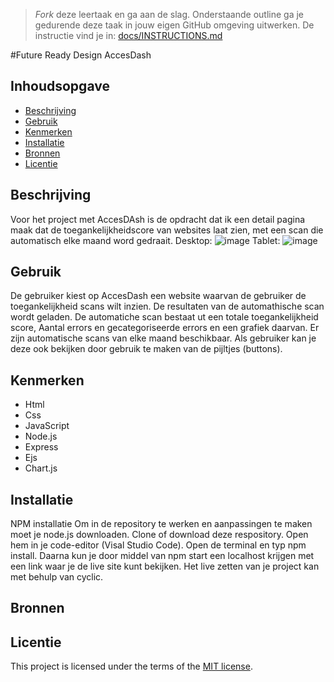 > _Fork_ deze leertaak en ga aan de slag. Onderstaande outline ga je gedurende deze taak in jouw eigen GitHub omgeving uitwerken. De instructie vind je in: [docs/INSTRUCTIONS.md](docs/INSTRUCTIONS.md)

#Future Ready Design
 AccesDash

## Inhoudsopgave

  * [Beschrijving](#beschrijving)
  * [Gebruik](#gebruik)
  * [Kenmerken](#kenmerken)
  * [Installatie](#installatie)
  * [Bronnen](#bronnen)
  * [Licentie](#licentie)

## Beschrijving
 Voor het project met AccesDAsh is de opdracht dat ik een detail pagina maak dat de toegankelijkheidscore van websites laat zien, met een scan die automatisch elke maand word gedraait.
 Desktop:
 ![image](https://github.com/RukiyaTossou/proof-of-concept/assets/114156045/0fe4e7c9-760a-4f6d-9ce0-3c578339bbbd)
 Tablet: 
 ![image](https://github.com/RukiyaTossou/proof-of-concept/assets/114156045/dc03ee65-24b9-47db-9337-83ac2fe00c8f)

<!-- Bij Beschrijving staat kort beschreven wat voor project het is en wat je hebt gemaakt -->
<!-- Voeg een mooie poster visual toe 📸 -->
<!-- Voeg een link toe naar Github Pages 🌐-->

## Gebruik
De gebruiker kiest op AccesDash een website waarvan de gebruiker de toegankelijkheid scans wilt inzien. 
De resultaten van de automathische scan wordt geladen. De automatiche scan bestaat ut een totale toegankelijkheid score,
Aantal errors en gecategoriseerde errors en een grafiek daarvan. Er zijn automatische scans van elke maand beschikbaar. 
Als gebruiker kan je deze ook bekijken door gebruik te maken van de pijltjes (buttons). 


<!-- Bij Gebruik staat de user story, hoe het werkt en wat je er mee kan. -->

## Kenmerken
* Html
* Css
* JavaScript
* Node.js
* Express
* Ejs
* Chart.js
<!-- Bij Kenmerken staat welke technieken zijn gebruikt en hoe. Wat is de HTML structuur? Wat zijn de belangrijkste dingen in CSS? Wat is er met JS gedaan en hoe? Misschien heb je iets met NodeJS gedaan, of heb je een framwork of library gebruikt? -->

## Installatie
NPM installatie Om in de repository te werken en aanpassingen te maken moet je node.js downloaden. Clone of download deze respository.
Open hem in je code-editor (Visal Studio Code). Open de terminal en typ npm install. 
Daarna kun je door middel van npm start een localhost krijgen met een link waar je de live site kunt bekijken. 
Het live zetten van je project kan met behulp van cyclic.
<!-- Bij Instalatie staat hoe een andere developer aan jouw repo kan werken -->

## Bronnen

## Licentie

This project is licensed under the terms of the [MIT license](./LICENSE).
